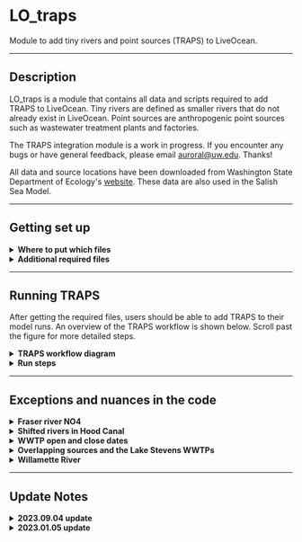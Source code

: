 # LO_traps
 Module to add tiny rivers and point sources (TRAPS) to LiveOcean.

 ---
## Description

LO_traps is a module that contains all data and scripts required to add TRAPS to LiveOcean. Tiny rivers are defined as smaller rivers that do not already exist in LiveOcean. Point sources are anthropogenic point sources such as wastewater treatment plants and factories.

The TRAPS integration module is a work in progress. If you encounter any bugs or have general feedback, please email auroral@uw.edu. Thanks!

All data and source locations have been downloaded from Washington State Department of Ecology's [website](https://fortress.wa.gov/ecy/ezshare/EAP/SalishSea/SalishSeaModelBoundingScenarios.html). These data are also used in the Salish Sea Model.

---
## Getting set up

<details><summary><strong>Where to put which files</strong></summary>

To enable TRAPS, you will need to move the files in LO_traps to the correct directory within the LO system (i.e your LO_user).

First, clone the LO_traps repo onto your computer so you can pull updates easily. Note that you will still need to manually copy files from your instance of LO_traps into your instance of LO_user. Specifically:

- Copy the LO_traps/user/pre/traps directory into your LO_user/pre directory
- Copy the LO_traps/user/forcing/trapsV00 directory into your LO_user/forcing directory

So you should have:
- LO_user/pre/traps
- LO_user/forcing/trapsV00

</details>

<details><summary><strong>Additional required files</strong></summary> 

The data used to generate TRAPS forcing is stored on Perigee.

On Perigee, copy the /data1/auroral/LO_data/traps folder into LO_data on your computer and whichever machine you will use to generate forcing (Perigee or Apogee).

Once this is complete you should have an LO_data/traps folder with the following files:
- **LiveOcean_SSM_rivers.xlsx:** Excel sheet with list of duplicate rivers in LiveOcean and the Salish Sea Model. When you create TRAPS climatology and when you generate forcing, the scripts will look at this excel sheet to determine which rivers to omit from LiveOcean. This ensures that TRAPS does not add duplicate rivers to LiveOcean.
- **wwtp_open_close_dates.xlsx:** Excel sheet with a list of WWTPs and the year that they closed or opened.
- **all_nonpoint_source_data.nc**: Ecology's timeseries data of state variables and lat/lon coordinates for all river mouths. Used in LO_traps/user/pre/traps to generate climatology files.
- **all_point_source_data.nc:** Ecology's timeseries data of state variables and lat/lon coordinates for all point sources. Used in LO_traps/user/pre/traps to generate climatology files.

</details>

---
## Running TRAPS

After getting the required files, users should be able to add TRAPS to their model runs. An overview of the TRAPS workflow is shown below. Scroll past the figure for more detailed steps.

<details><summary><strong>TRAPS workflow diagram</strong></summary>

![traps-top-level-diagram-v3](https://github.com/ajleeson/LO_user/assets/15829099/ed30008b-2534-422f-8137-01f24d2cee1c)

</details>

<details><summary><strong>Run steps</strong></summary>

<details><summary>1. Generate climatologies</summary>
    
This step generates climatology files for each of the TRAPS.
From your remote machine in LO_user/pre/traps in ipython:

```
run make_climatology_tinyrivs.py
run make_climatology_pointsources.py
run make_climatology_LOrivbio.py 
```

Climatology pickle files will be generated and saved in three folders in LO_output/pre/traps:

- **point_sources:** Climatology files for point sources
- **tiny_rivers:** Climatology files for tiny rivers
- **LO_rivbio:** Climatology files for pre-existing LO rivers
  
If you want to look at climatology timeseries, run with ```-test True``` on your local machine. This option will create a subfolder in LO_output/pre/traps/[source type]/lo_base/Data_historical/climatology_plots with a climatology figure for each source. An example figure for Burley Creek is shown below.

![Burley Cr](https://github.com/ajleeson/LO_user/assets/15829099/adc0456f-f855-4428-82c5-63f5aa1fa5b0)

</details>

<details><summary>2. Map TRAPS to the grid</summary>

This step uses the lat/lon coordinates of TRAPS to map each source to the nearest appropriate grid cell. Tiny rivers are mapped to the nearest coastal grid cell. Point sources are mapped to the nearest water cell. From your remote maching in LO_user/pre/traps in ipython:

```
run traps_placement.py -g [gridname]
```

Csv files with river directions and grid indices for the sources will be generated and saved in LO_data/grid/[gridname]

To look at where the TRAPS get mapped, run with run with ```-test True``` on your local machine. This option will create an interactive figure that you can zoom into. And example screenshot is shown below.

![traps-placements](https://github.com/ajleeson/LO_user/assets/15829099/9cb89ea3-1372-48e6-bddc-e0a979385b8e)

</details>

<details><summary>3. Generate TRAPS forcing</summary>

This step generates a rivers.nc files with forcing for all pre-existing LO rivers and TRAPS. It uses the climatologies generated in Step 1, and the grid indices and river directions generated in Step 2.

From your remote machine in LO/driver:

```
python driver_forcing3.py -g [gridname] -r backfill -s new -0 2017.01.01 -1 2017.01.02 -f trapsV00
```

</details>

<details><summary>4. Run the model</summary>

Before running the model, make sure that you enable vertical sources in your dot in file. To do this, update the boolean option in your dot in file so:

```
LwSrc = T
```

This change is necessary because point sources are implemented as vertical sources using the LwSrc module.

After completing this change, run the model as you normally would.

</details>
</details>

---
## Exceptions and nuances in the code

<details><summary><strong>Fraser river NO4</strong></summary>

Ammonium (NO4) climatology generated from Ecology's data for the Fraser River is a constant value of 0.074 mmol/m3. This concentration is lower than I expected. Since the Fraser River is so large, it is important to get this value right. I reached out to Susan Allen at UBC to learn what NO4 concentration her group uses for the Fraser. She recommended a constant concentration of 4.43 mmol/m3 which is the mean measurement from Environmental Canada ([Olson et al, 2020](https://agupubs.onlinelibrary.wiley.com/action/downloadSupplement?doi=10.1029%2F2019JC015766&file=jgrc24099-sup-0001-Text_SI-S01.pdf)).

The 4.43 mmol/m3 NO4 concentration is implemented as an ```if``` statement in the depths of LO_traps/user/forcing/trapsV00/make_LOriv_forcing.py code.

![fraser-nh4-code](https://github.com/ajleeson/LO_user/assets/15829099/353472de-8444-48e6-a016-8ae12aca7b30)

</details>

<details><summary><strong>Shifted rivers in Hood Canal</strong></summary>

Several Hood Canal rivers in Ecology's data, like Union River, get their flow data from the Big Beef Creek USGS river gage. However, the Big Beef Creek gage became inactive in mid-2012. As a result, from mid-2012 through the end of 2014, river data for these Hood Canal rivers are a copy of prior year data. These copied data also appear to be shifted by 3 months.

To prevent river climatologies from being biased by these shifted, copied data, I have removed data from mid-2012 through the end of 2014 for the affected Hood Canal rivers. This "data cropping" is implemented in LO_traps/user/pre/traps/make_climatology_tinyrivs.py.

An example hydrograph for Union River is shown below before and after the data were cropped.

![union-river-hydrograph](https://github.com/ajleeson/LO_user/assets/15829099/5381807c-d46b-4487-96e4-98724981f95e)

</details>

<details><summary><strong>WWTP open and close dates</strong></summary>

LO_data/traps/wwtp_open_close_dates.xlsx is a user-modifiable sheet with the open and close dates of the WWTPs (with a yearly resolution). The information in this excel sheet is read by the LO_traps/user/forcing/trapsV00/make_wwtp_forcing.py script and turned into a series of ``if`` statements. When the user generates forcing for a year in which a WWTP is closed, then the scripts will still add the WWTP to the model grid. However, the script will set the discharge rate to be 0 m3/s.

</details>

<details><summary><strong>Overlapping sources and the Lake Stevens WWTPs</strong></summary>

For the cas7 grid, several pairs of tiny river and pairs of WWTPs get mapped to the same grid cell (despite having different lat/lon coordinates). These pairs of sources are called "overlapping" sources. To prevent ROMS from getting confused, the forcing scripts consolidate overlapping sources into a single source. The scripts sum the flowrates of both sources, and calculates a weighted average for the other state variables (e.g. temperature) based on flowrate. Even if users are not using the cas7 grid, the TRAPS forcing script will identify and consolidate overlapping sources. Note that this script can only consolidate a pair of overlapping tiny rivers, or a pair of overlapping WWTPs. The script is not able to identify whether a tiny river and WWTP are overlapping. Luckily, this scenario does not occur in the cas7 grid.

The Lake Stevens 001 and Lake Stevens 002 WWTPs overlap on the cas7 grid. However, these WWTPs are never open concurrently-- Lake Stevens 002 opens after Lake Stevens 001 closes. Thus, there is a conditional statement in the LO_traps/user/forcing/make_wwtp_forcing.py script that <i>un-</i>consolidates these WWTPs.

</details>

<details><summary><strong>Willamette River</strong></summary>

Willamette River is included in the Ecology data, and it is not explicitly a duplicate pre-existing LiveOcean river. However, Willamette River discharges into the Columbia River. The Columbia River was pre-existing to LiveOcean, and its USGS gauge is downstream of the Willamette River (meaning that the pre-existing Columbia River already includes contribution from the Willamette). Therefore, the TRAPS code needs to remove the Willamette River from being incorporated into LiveOcean.

This exception is handled in LO_user/pre/traps/make_climatology_tinyrivs.py:

![Willamette](https://github.com/ajleeson/LO_user/assets/15829099/8271fb86-d892-4148-9cc7-8b0bfd2cdb75)

</details>

---
## Update Notes

<details><summary><strong>2023.09.04 update</strong></summary>

**Full code refactor**

Several improvements were made to the structure and clarity of the TRAPS code. These changes are intended to enhance TRAPS functionality and to make the code more accessible and readable for users.

</details>

<details><summary><strong>2023.01.05 update</strong></summary>

**Adding TRAPS climatology to pre-existing LO rivers**

Upon request, I have created and generated forcing for pre-existing LiveOcean rivers for which Ecology has data. These are all of the rivers in Ecology's dataset that are duplicates of LiveOcean rivers (and are thus not treated as a tiny river). As part of this update, I have created a new climatology script in LO_traps/pre/traps/make_climatology_LOrivbio.py to generate climatology for these duplicate rivers. I have also created a new folder LO_traps/user/forcing/traps1 with updated versions of make_forcing_main.py and trapsfun.py that use the new climatologies.

There are three confusing parts to the new code, listed below. As a user, it is not necessary to understand the details of these nuances to run the code.

1. Not all pre-existing LiveOcean rivers have a corresponding duplicate in Ecology's dataset. Thus, the file in LO_traps/data/LiveOcean_SSM_rivers.xlsx is frequently used to identify which of the pre-existing rivers do have Ecology data.
2. LiveOcean and Ecology's dataset use different names for the same rivers. Thus, there are several places in the code in which the name must be converted. When reading data and writing forcing for the pre-existing LiveOcean rivers, the LO name must be used. When generating climatology, or using climatology to create forcing, the Ecology/SSM name must be used. The helper function trapsfun.LO2SSM_name helps handle this conversion.
3. Some pre-existing LiveOcean rivers that have a corresponding duplicate in Ecology's dataset have weird values. I call them "weird rivers." Some characteristics include near-zero DO, negative TIC, and zero alkalinity. Rather than using Ecology's data for weird rivers, I have deferred to LiveOcean's default handling of these rivers. Thus, there are places within the code in which I subtract a list of "weird rivers" from the list of pre-existing, duplicate rivers.

</details>